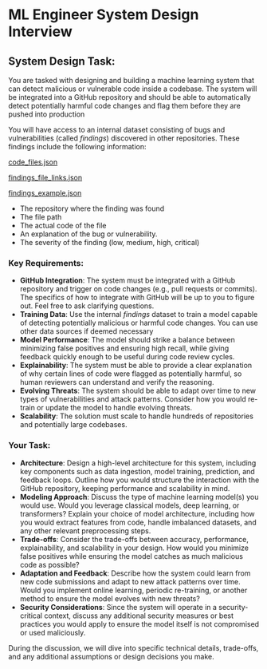 # ML Engineer System Design Interview

## **System Design Task:**

You are tasked with designing and building a machine learning system that can detect malicious or vulnerable code inside a codebase. The system will be integrated into a GitHub repository and should be able to automatically detect potentially harmful code changes and flag them before they are pushed into production

You will have access to an internal dataset consisting of bugs and vulnerabilities (called _findings_) discovered in other repositories. These findings include the following information:

[code_files.json](code_files.json)

[findings_file_links.json](findings_file_links.json)

[findings_example.json](findings_example.json)

- The repository where the finding was found
- The file path
- The actual code of the file
- An explanation of the bug or vulnerability.
- The severity of the finding (low, medium, high, critical)

### Key Requirements:

- **GitHub Integration**: The system must be integrated with a GitHub repository and trigger on code changes (e.g., pull requests or commits). The specifics of how to integrate with GitHub will be up to you to figure out. Feel free to ask clarifying questions.
- **Training Data**: Use the internal _findings_ dataset to train a model capable of detecting potentially malicious or harmful code changes. You can use other data sources if deemed necessary
- **Model Performance**: The model should strike a balance between minimizing false positives and ensuring high recall, while giving feedback quickly enough to be useful during code review cycles.
- **Explainability**: The system must be able to provide a clear explanation of why certain lines of code were flagged as potentially harmful, so human reviewers can understand and verify the reasoning.
- **Evolving Threats**: The system should be able to adapt over time to new types of vulnerabilities and attack patterns. Consider how you would re-train or update the model to handle evolving threats.
- **Scalability**: The solution must scale to handle hundreds of repositories and potentially large codebases.

### Your Task:

- **Architecture**: Design a high-level architecture for this system, including key components such as data ingestion, model training, prediction, and feedback loops. Outline how you would structure the interaction with the GitHub repository, keeping performance and scalability in mind.
- **Modeling Approach**: Discuss the type of machine learning model(s) you would use. Would you leverage classical models, deep learning, or transformers? Explain your choice of model architecture, including how you would extract features from code, handle imbalanced datasets, and any other relevant preprocessing steps.
- **Trade-offs**: Consider the trade-offs between accuracy, performance, explainability, and scalability in your design. How would you minimize false positives while ensuring the model catches as much malicious code as possible?
- **Adaptation and Feedback**: Describe how the system could learn from new code submissions and adapt to new attack patterns over time. Would you implement online learning, periodic re-training, or another method to ensure the model evolves with new threats?
- **Security Considerations**: Since the system will operate in a security-critical context, discuss any additional security measures or best practices you would apply to ensure the model itself is not compromised or used maliciously.

During the discussion, we will dive into specific technical details, trade-offs, and any additional assumptions or design decisions you make.

